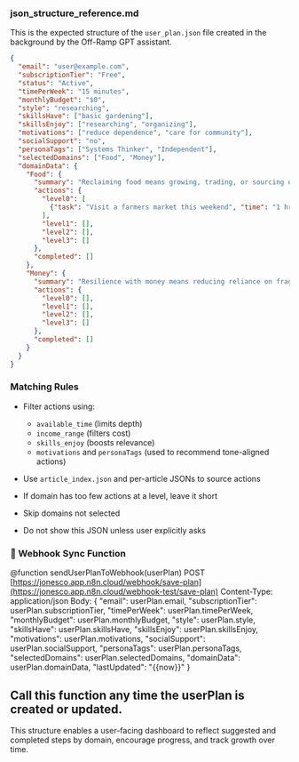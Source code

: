 ### json_structure_reference.md

This is the expected structure of the `user_plan.json` file created in the background by the Off-Ramp GPT assistant.

```json
{
  "email": "user@example.com",
  "subscriptionTier": "Free",
  "status": "Active",
  "timePerWeek": "15 minutes",
  "monthlyBudget": "$0",
  "style": "researching",
  "skillsHave": ["basic gardening"],
  "skillsEnjoy": ["researching", "organizing"],
  "motivations": ["reduce dependence", "care for community"],
  "socialSupport": "no",
  "personaTags": ["Systems Thinker", "Independent"],
  "selectedDomains": ["Food", "Money"],
  "domainData": {
    "Food": {
      "summary": "Reclaiming food means growing, trading, or sourcing outside fragile supply chains.",
      "actions": {
        "level0": [
          {"task": "Visit a farmers market this weekend", "time": "1 hr", "cost": "$20", "impact": "low", "source": "7 Steps to Quietly Exit a System", "categoryTags": ["local", "seasonal"]}
        ],
        "level1": [],
        "level2": [],
        "level3": []
      },
      "completed": []
    },
    "Money": {
      "summary": "Resilience with money means reducing reliance on fragile financial systems.",
      "actions": {
        "level0": [],
        "level1": [],
        "level2": [],
        "level3": []
      },
      "completed": []
    }
  }
}
```

### Matching Rules
- Filter actions using:
  - `available_time` (limits depth)
  - `income_range` (filters cost)
  - `skills_enjoy` (boosts relevance)
  - `motivations` and `personaTags` (used to recommend tone-aligned actions)

- Use `article_index.json` and per-article JSONs to source actions
- If domain has too few actions at a level, leave it short
- Skip domains not selected
- Do not show this JSON unless user explicitly asks

### 🔁 Webhook Sync Function

@function sendUserPlanToWebhook(userPlan)
POST [https://jonesco.app.n8n.cloud/webhook/save-plan](https://jonesco.app.n8n.cloud/webhook-test/save-plan)
Content-Type: application/json
Body:
{
"email": userPlan.email,
"subscriptionTier": userPlan.subscriptionTier,
"timePerWeek": userPlan.timePerWeek,
"monthlyBudget": userPlan.monthlyBudget,
"style": userPlan.style,
"skillsHave": userPlan.skillsHave,
"skillsEnjoy": userPlan.skillsEnjoy,
"motivations": userPlan.motivations,
"socialSupport": userPlan.socialSupport,
"personaTags": userPlan.personaTags,
"selectedDomains": userPlan.selectedDomains,
"domainData": userPlan.domainData,
"lastUpdated": "{{now}}"
}

Call this function any time the userPlan is created or updated.
---

This structure enables a user-facing dashboard to reflect suggested and completed steps by domain, encourage progress, and track growth over time.


